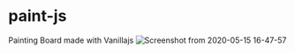 # paint-js
Painting Board made with Vanillajs
![Screenshot from 2020-05-15 16-47-57](https://user-images.githubusercontent.com/44419181/82025152-e1db6200-96cb-11ea-8fea-d2e85f9aa1de.png)

